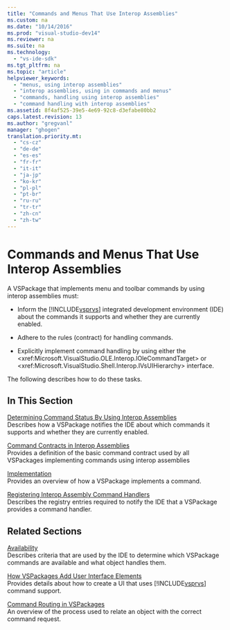 ```yaml
---
title: "Commands and Menus That Use Interop Assemblies"
ms.custom: na
ms.date: "10/14/2016"
ms.prod: "visual-studio-dev14"
ms.reviewer: na
ms.suite: na
ms.technology: 
  - "vs-ide-sdk"
ms.tgt_pltfrm: na
ms.topic: "article"
helpviewer_keywords: 
  - "menus, using interop assemblies"
  - "interop assemblies, using in commands and menus"
  - "commands, handling using interop assemblies"
  - "command handling with interop assemblies"
ms.assetid: 8f4af525-39e5-4e69-92c8-d3efabe80bb2
caps.latest.revision: 13
ms.author: "gregvanl"
manager: "ghogen"
translation.priority.mt: 
  - "cs-cz"
  - "de-de"
  - "es-es"
  - "fr-fr"
  - "it-it"
  - "ja-jp"
  - "ko-kr"
  - "pl-pl"
  - "pt-br"
  - "ru-ru"
  - "tr-tr"
  - "zh-cn"
  - "zh-tw"
---
```

# Commands and Menus That Use Interop Assemblies
A VSPackage that implements menu and toolbar commands by using interop assemblies must:  
  
-   Inform the [!INCLUDE[vsprvs](../codequality/includes/vsprvs_md.md)] integrated development environment (IDE) about the commands it supports and whether they are currently enabled.  
  
-   Adhere to the rules (contract) for handling commands.  
  
-   Explicitly implement command handling by using either the \<xref:Microsoft.VisualStudio.OLE.Interop.IOleCommandTarget> or \<xref:Microsoft.VisualStudio.Shell.Interop.IVsUIHierarchy> interface.  
  
 The following describes how to do these tasks.  
  
## In This Section  
 [Determining Command Status By Using Interop Assemblies](../extensibility/determining-command-status-by-using-interop-assemblies.md)  
 Describes how a VSPackage notifies the IDE about which commands it supports and whether they are currently enabled.  
  
 [Command Contracts in Interop Assemblies](../extensibility/command-contracts-in-interop-assemblies.md)  
 Provides a definition of the basic command contract used by all VSPackages implementing commands using interop assemblies  
  
 [Implementation](../extensibility/command-implementation.md)  
 Provides an overview of how a VSPackage implements a command.  
  
 [Registering Interop Assembly Command Handlers](../extensibility/registering-interop-assembly-command-handlers.md)  
 Describes the registry entries required to notify the IDE that a VSPackage provides a command handler.  
  
## Related Sections  
 [Availability](../extensibility/command-availability.md)  
 Describes criteria that are used by the IDE to determine which VSPackage commands are available and what object handles them.  
  
 [How VSPackages Add User Interface Elements](../extensibility/how-vspackages-add-user-interface-elements.md)  
 Provides details about how to create a UI that uses [!INCLUDE[vsprvs](../codequality/includes/vsprvs_md.md)] command support.  
  
 [Command Routing in VSPackages](../extensibility/command-routing-in-vspackages.md)  
 An overview of the process used to relate an object with the correct command request.